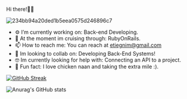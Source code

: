 Hi there!✊🏾

![234bb94a20ded1b5eea0575d246896c7](https://github.com/user-attachments/assets/601e7346-6d7a-4760-b652-0e879bef4fba)

- ⚙  I’m currently working on: Back-end Developing.
- 🧬 At the moment im cruising through: RubyOnRails.
- 📫 How to reach me: You can reach at etiegnim@gmail.com
- 🤠 Im looking to collab on: Developing Back-End Systems!
- 🤓 Im currently looking for help with: Connecting an API to a project.
- 📎 Fun fact: I love chicken naan and taking the extra mile :).

[![GitHub Streak](https://streak-stats.demolab.com?user=Thewsthews&theme=youtube-dark&date_format=j%2Fn%5B%2FY%5D&card_width=500&card_height=210)](https://git.io/streak-stats)

![Anurag's GitHub stats](https://github-readme-stats.vercel.app/api?username=Thewsthews_icons=true&theme=shadow-red)
